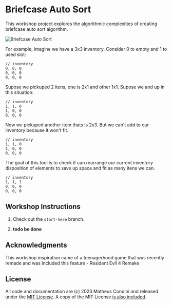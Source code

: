 # Briefcase Auto Sort

This workshop project explores the algorithmic complexities of creating briefcase auto sort algorithm.

![Briefcase Auto Sort](https://asset.vg247.com/RE4-NG%2B-Inventory-2.jpg/BROK/resize/1920x1920%3E/format/jpg/quality/80/RE4-NG%2B-Inventory-2.jpg)

For example, imagine we have a 3x3 inventory. Consider 0 to empty and 1 to used slot:

```
// inventory
0, 0, 0
0, 0, 0
0, 0, 0
```

Supose we pickuped 2 itens, one is 2x1 and other 1x1. Supose we and up in this situation:

```
// inventory
1, 1, 0
1, 0, 0
0, 0, 0
```

Now we pickuped another item thats is 2x3. But we can't add to our inventory because it won't fit.

```
// inventory
1, 1, 0
1, 0, 0
0, 0, 0
```

The goal of this tool is to check if can rearrange our current inventory disposition of elements to save up space and fit as many itens we can.

```
// inventory
1, 1, 1
0, 0, 0
0, 0, 0
```


## Workshop Instructions

1. Check out the `start-here` branch.

2. __todo be done__

## Acknowledgments

This workshop inspiration came of a teenagerhood game that was recently remade and was included this feature - Resident Evil 4 Remake


## License

All code and documentation are (c) 2023 Matheus Condini and released under the [MIT License](http://getify.mit-license.org/). A copy of the MIT License [is also included](LICENSE.txt).
